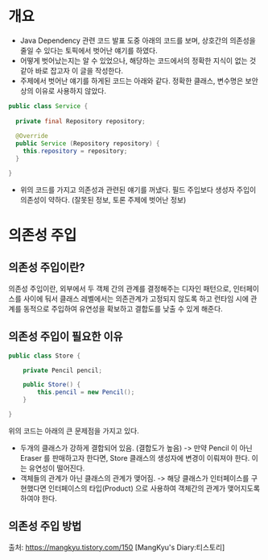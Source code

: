 # 개요
- Java Dependency 관련 코드 발표 도중 아래의 코드를 보며, 상호간의 의존성을 줄일 수 있다는 토픽에서 벗어난 얘기를 하였다. 
- 어떻게 벗어났는지는 알 수 있었으나, 해당하는 코드에서의 정확한 지식이 없는 것 같아 바로 잡고자 이 글을 작성한다.
- 주제에서 벗어난 얘기를 하게된 코드는 아래와 같다. 정확한 클래스, 변수명은 보안상의 이유로 사용하지 않았다.

```java
public class Service {
  
  private final Repository repository;
  
  @Override
  public Service (Repository repository) {
    this.repository = repository;
  }

}
```

- 위의 코드를 가지고 의존성과 관련된 얘기를 꺼냈다. 필드 주입보다 생성자 주입이 의존성이 약하다. (잘못된 정보, 토론 주제에 벗어난 정보)


# 의존성 주입

## 의존성 주입이란?
의존성 주입이란, 외부에서 두 객체 간의 관계를 결정해주는 디자인 패턴으로, 인터페이스를 사이에 둬서 클래스 레벨에서는 의존관계가 고정되지 않도록 하고 런타임 시에 관계를 동적으로 주입하여 유연성을 확보하고 결합도를 낮출 수 있게 해준다.

## 의존성 주입이 필요한 이유
```java
public class Store {

    private Pencil pencil;

    public Store() {
        this.pencil = new Pencil();
    }

}
```
위의 코드는 아래의 큰 문제점을 가지고 있다.
- 두개의 클래스가 강하게 결합되어 있음. (결합도가 높음) 
  -> 만약 Pencil 이 아닌 Eraser 를 판매하고자 한다면, Store 클래스의 생성자에 변경이 이뤄져야 한다. 이는 유연성이 떨어진다.
- 객체들의 관계가 아닌 클래스의 관계가 맺어짐.
  -> 해당 클래스가 인터페이스를 구현했다면 인터페이스의 타입(Product) 으로 사용하여 객체간의 관계가 맺어지도록 하여야 한다.


## 의존성 주입 방법




출처: https://mangkyu.tistory.com/150 [MangKyu's Diary:티스토리]
